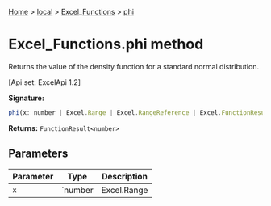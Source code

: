 [Home](./index) &gt; [local](local.md) &gt; [Excel\_Functions](local.excel_functions.md) &gt; [phi](local.excel_functions.phi.md)

# Excel\_Functions.phi method

Returns the value of the density function for a standard normal distribution. 

 \[Api set: ExcelApi 1.2\]

**Signature:**
```javascript
phi(x: number | Excel.Range | Excel.RangeReference | Excel.FunctionResult<any>): FunctionResult<number>;
```
**Returns:** `FunctionResult<number>`

## Parameters

|  Parameter | Type | Description |
|  --- | --- | --- |
|  `x` | `number | Excel.Range | Excel.RangeReference | Excel.FunctionResult<any>` |  |

